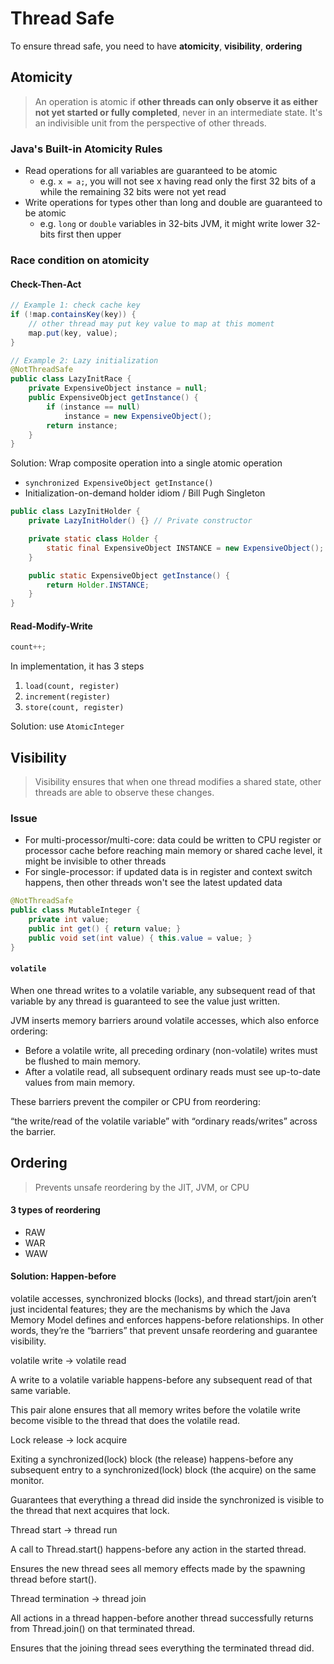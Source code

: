 # Thread Safe

To ensure thread safe, you need to have **atomicity**, **visibility**, **ordering**

## Atomicity

> An operation is atomic if **other threads can only observe it as either not yet started or fully completed**, never in an intermediate state. It's an indivisible unit from the perspective of other threads.

### Java's Built-in Atomicity Rules

- Read operations for all variables are guaranteed to be atomic
    - e.g. `x = a;`, you will not see x having read only the first 32 bits of a while the remaining 32 bits were not yet read
- Write operations for types other than long and double are guaranteed to be atomic
    - e.g. `long` or `double` variables in 32-bits JVM, it might write lower 32-bits first then upper

### Race condition on atomicity 

#### Check-Then-Act

```java
// Example 1: check cache key
if (!map.containsKey(key)) {
    // other thread may put key value to map at this moment
    map.put(key, value);
}
```

```java
// Example 2: Lazy initialization
@NotThreadSafe
public class LazyInitRace {
    private ExpensiveObject instance = null;
    public ExpensiveObject getInstance() {
        if (instance == null)
            instance = new ExpensiveObject();
        return instance;
    }
}
```

Solution: Wrap composite operation into a single atomic operation
- `synchronized ExpensiveObject getInstance()`
- Initialization-on-demand holder idiom / Bill Pugh Singleton

```java
public class LazyInitHolder {
    private LazyInitHolder() {} // Private constructor

    private static class Holder {
        static final ExpensiveObject INSTANCE = new ExpensiveObject();
    }

    public static ExpensiveObject getInstance() {
        return Holder.INSTANCE;
    }
}
```

#### Read-Modify-Write

```java
count++;
```

In implementation, it has 3 steps
1. `load(count, register)`
2. `increment(register)`
3. `store(count, register)`

Solution: use `AtomicInteger`

## Visibility

> Visibility ensures that when one thread modifies a shared state, other threads are able to observe these changes.

### Issue

- For multi-processor/multi-core: data could be written to CPU register or processor cache before reaching main memory or shared cache level, it might be invisible to other threads
- For single-processor: if updated data is in register and context switch happens, then other threads won't see the latest updated data

```java
@NotThreadSafe
public class MutableInteger {
    private int value;
    public int get() { return value; }
    public void set(int value) { this.value = value; }
}
```

#### `volatile`

When one thread writes to a volatile variable, any subsequent read of that variable by any thread is guaranteed to see the value just written.

JVM inserts memory barriers around volatile accesses, which also enforce ordering:
- Before a volatile write, all preceding ordinary (non-volatile) writes must be flushed to main memory.
- After a volatile read, all subsequent ordinary reads must see up-to-date values from main memory.

These barriers prevent the compiler or CPU from reordering:

“the write/read of the volatile variable” with “ordinary reads/writes” across the barrier.

## Ordering

> Prevents unsafe reordering by the JIT, JVM, or CPU

#### 3 types of reordering

- RAW
- WAR
- WAW


#### Solution: Happen-before

volatile accesses, synchronized blocks (locks), and thread start/join aren’t just incidental features; they are the mechanisms by which the Java Memory Model defines and enforces happens-before relationships. In other words, they’re the “barriers” that prevent unsafe reordering and guarantee visibility.

volatile write → volatile read

A write to a volatile variable happens-before any subsequent read of that same variable.

This pair alone ensures that all memory writes before the volatile write become visible to the thread that does the volatile read.

Lock release → lock acquire

Exiting a synchronized(lock) block (the release) happens-before any subsequent entry to a synchronized(lock) block (the acquire) on the same monitor.

Guarantees that everything a thread did inside the synchronized is visible to the thread that next acquires that lock.

Thread start → thread run

A call to Thread.start() happens-before any action in the started thread.

Ensures the new thread sees all memory effects made by the spawning thread before start().

Thread termination → thread join

All actions in a thread happen-before another thread successfully returns from Thread.join() on that terminated thread.

Ensures that the joining thread sees everything the terminated thread did.